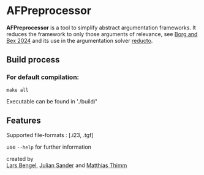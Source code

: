 
# AFPreprocessor 

**AFPreprocessor** is a tool to simplify abstract argumentation frameworks. It reduces the framework to only those arguments of relevance, see <a href="https://www.sciencedirect.com/science/article/pii/S0888613X24000306">Borg and Bex 2024</a> and its use in the argumentation solver <a href="https://github.com/aig-hagen/reducto">reducto</a>.

## Build process

### For default compilation:
```
make all
```

Executable can be found in './build/'

## Features

Supported file-formats : [.i23, .tgf]	

use `--help` for further information

<p>
created by
<br>
<a href="https://www.fernuni-hagen.de/aig/team/lars.bengel.shtml">Lars Bengel</a>,
<a href="https://www.fernuni-hagen.de/aig/team/julian.sander.shtml">Julian Sander</a> and
<a href="https://www.fernuni-hagen.de/aig/team/matthias.thimm.shtml">Matthias Thimm</a>


